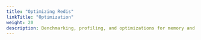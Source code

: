 ```yaml
---
title: "Optimizing Redis"
linkTitle: "Optimization"
weight: 20
description: Benchmarking, profiling, and optimizations for memory and latency
---
```

